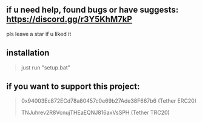 ## if u need help, found bugs or have suggests: https://discord.gg/r3Y5KhM7kP

pls leave a star if u liked it

## installation

> just run "setup.bat"


## if you want to support this project:
> 0x94003Ec872ECd78a80457c0e69b27Ade38F667b6 (Tether ERC20)
> 
> TNJuhrev2R8VcnujTHEaEQNJ816axVsSPH (Tether TRC20)
